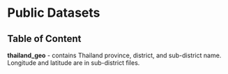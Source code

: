 # Public Datasets
## Table of Content

**thailand_geo** - contains Thailand province, district, and sub-district name. Longitude and latitude are in sub-district files.


